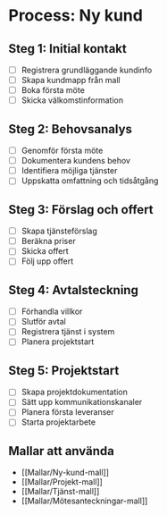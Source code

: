 # Process: Ny kund

## Steg 1: Initial kontakt
- [ ] Registrera grundläggande kundinfo
- [ ] Skapa kundmapp från mall
- [ ] Boka första möte
- [ ] Skicka välkomstinformation

## Steg 2: Behovsanalys
- [ ] Genomför första möte
- [ ] Dokumentera kundens behov
- [ ] Identifiera möjliga tjänster
- [ ] Uppskatta omfattning och tidsåtgång

## Steg 3: Förslag och offert
- [ ] Skapa tjänsteförslag
- [ ] Beräkna priser
- [ ] Skicka offert
- [ ] Följ upp offert

## Steg 4: Avtalsteckning
- [ ] Förhandla villkor
- [ ] Slutför avtal
- [ ] Registrera tjänst i system
- [ ] Planera projektstart

## Steg 5: Projektstart
- [ ] Skapa projektdokumentation
- [ ] Sätt upp kommunikationskanaler
- [ ] Planera första leveranser
- [ ] Starta projektarbete

## Mallar att använda
- [[Mallar/Ny-kund-mall]]
- [[Mallar/Projekt-mall]]
- [[Mallar/Tjänst-mall]]
- [[Mallar/Mötesanteckningar-mall]]